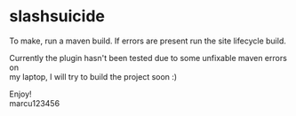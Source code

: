 # slashsuicide

To make, run a maven build. If errors are present run the site lifecycle build.  

Currently the plugin hasn't been tested due to some unfixable maven errors on  
my laptop, I will try to build the project soon :)  

Enjoy!  
marcu123456  
